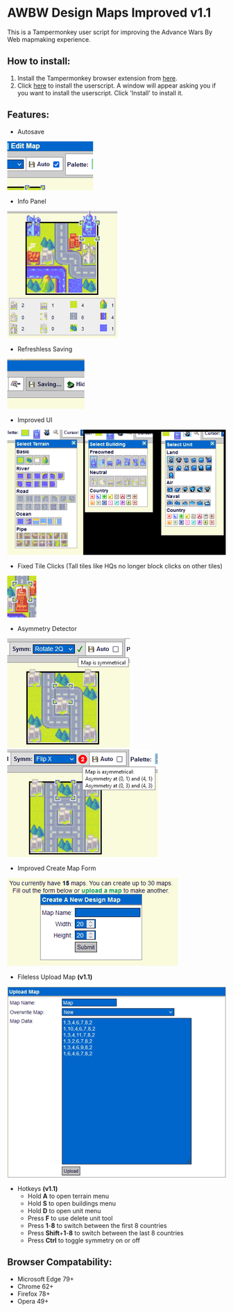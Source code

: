 # AWBW Design Maps Improved v1.1
This is a Tampermonkey user script for improving the Advance Wars By Web mapmaking experience.
## How to install:
1. Install the Tampermonkey browser extension from [here](https://www.tampermonkey.net/).
2. Click [here](https://github.com/TheGamerASD/AWBW-Design-Maps-Improved/raw/main/release.user.js) to install the userscript. A window will appear asking you if you want to install the userscript. Click 'Install' to install it.
## Features:
* Autosave

![](https://github.com/TheGamerASD/AWBW-Design-Maps-Improved/blob/main/images/autosave.png)
* Info Panel

![](https://github.com/TheGamerASD/AWBW-Design-Maps-Improved/blob/main/images/infopanel.png)
* Refreshless Saving

![](https://github.com/TheGamerASD/AWBW-Design-Maps-Improved/blob/main/images/asyncsave.png)
* Improved UI

![](https://github.com/TheGamerASD/AWBW-Design-Maps-Improved/blob/main/images/improvedui.png)
* Fixed Tile Clicks (Tall tiles like HQs no longer block clicks on other tiles)

![](https://github.com/TheGamerASD/AWBW-Design-Maps-Improved/blob/main/images/clickthrough.png)
* Asymmetry Detector

![](https://github.com/TheGamerASD/AWBW-Design-Maps-Improved/blob/main/images/asymmetrydetector.png)
![](https://github.com/TheGamerASD/AWBW-Design-Maps-Improved/blob/main/images/asymmetrydetector2.png)
* Improved Create Map Form

![](https://github.com/TheGamerASD/AWBW-Design-Maps-Improved/blob/main/images/createmapform.png)
* Fileless Upload Map **(v1.1)**

![](https://github.com/TheGamerASD/AWBW-Design-Maps-Improved/blob/main/images/uploadmap.png)

* Hotkeys **(v1.1)**
  - Hold **A** to open terrain menu
  - Hold **S** to open buildings menu
  - Hold **D** to open unit menu
  - Press **F** to use delete unit tool
  - Press **1**-**8** to switch between the first 8 countries
  - Press **Shift**+**1**-**8** to switch between the last 8 countries
  - Press **Ctrl** to toggle symmetry on or off

## Browser Compatability:
* Microsoft Edge 79+
* Chrome 62+
* Firefox 78+
* Opera 49+
